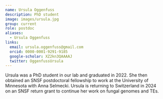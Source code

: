 ```yaml
---
name: Ursula Oggenfuss
description: PhD student
image: images/ursula.jpg
group: current
role: postdoc
aliases:
  - Ursula Oggenfuss
links:
  email: ursula.oggenfuss@gmail.com
  orcid: 0000-0001-9291-9185
  google-scholar: XZ2kn3QAAAAJ
  twitter: OggenfussUrsula
---
```


Ursula was a PhD student in our lab and graduated in 2022. She then obtained an SNSF postdoctoral fellowship to work at the University of Minnesota with Anna Selmecki. Ursula is returning to Switzerland in 2024 on an SNSF return grant to continue her work on fungal genomes and TEs.